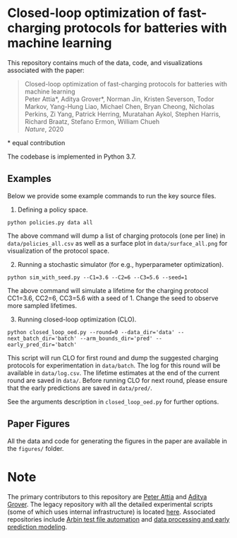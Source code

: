 
# Closed-loop optimization of fast-charging protocols for batteries with machine learning

This repository contains much of the data, code, and visualizations associated with the paper:

> Closed-loop optimization of fast-charging protocols for batteries with machine learning  
> Peter Attia\*, Aditya Grover\*, Norman Jin, Kristen Severson, Todor Markov, Yang-Hung Liao, Michael Chen, Bryan Cheong, Nicholas Perkins, Zi Yang, Patrick Herring, Muratahan Aykol, Stephen Harris, Richard Braatz, Stefano Ermon, William Chueh  
> *Nature*, 2020  

\* equal contribution

The codebase is implemented in Python 3.7.


## Examples

Below we provide some example commands to run the key source files.

1. Defining a policy space.

```
python policies.py data all
```

The above command will dump a list of charging protocols (one per line) in `data/policies_all.csv` as well as a surface plot in `data/surface_all.png` for visualization of the protocol space.

2. Running a stochastic simulator (for e.g., hyperparameter optimization).

```
python sim_with_seed.py --C1=3.6 --C2=6 --C3=5.6 --seed=1
```

The above command will simulate a lifetime for the charging protocol CC1=3.6, CC2=6, CC3=5.6 with a seed of 1. Change the seed to observe more sampled lifetimes.


3. Running closed-loop optimization (CLO).

```
python closed_loop_oed.py --round=0 --data_dir='data' --next_batch_dir='batch' --arm_bounds_dir='pred' --early_pred_dir='batch'
```

This script will run CLO for first round and dump the suggested charging protocols for experimentation in `data/batch`. The log for this round will be available in `data/log.csv`. The lifetime estimates at the end of the current round are saved in `data/`. Before running CLO for next round, please ensure that the early predictions are saved in `data/pred/`.

See the arguments description in `closed_loop_oed.py` for further options.


## Paper Figures 

All the data and code for generating the figures in the paper are available in the `figures/` folder.


# Note

The primary contributors to this repository are [Peter Attia](https://github.com/petermattia) and [Aditya Grover](https://github.com/aditya-grover). The legacy repository with all the detailed experimental scripts (some of which uses internal infrastructure) is located [here](https://github.com/petermattia/battery-parameter-spaces). Associated repositories include [Arbin test file automation](https://github.com/chueh-ermon/automate-Arbin-schedule-file-creation) and [data processing and early prediction modeling](https://github.com/chueh-ermon/BMS-autoanalysis).
